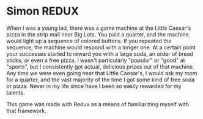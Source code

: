 # Simon REDUX

When I was a young lad, there was a game machine at the Little Caesar's pizza in the strip mall near Big Lots. You paid a quarter, and the machine would light up a sequence of colored buttons. If you repeated the sequence, the machine would respond with a longer one. At a certain point your successes started to reward you with a large soda, an order of bread sticks, or even a free pizza. I wasn't particularly "popular" or "good" at "sports", but I consistently got actual, delicious prizes out of that machine. Any time we were even going near that Little Caesar's, I would ask my mom for a quarter, and the vast majority of the time I got some kind of free soda or pizza. Never in my life since have I been so easily rewarded for my talents. 

This game was made with Redux as a means of familiarizing myself with that framework. 
